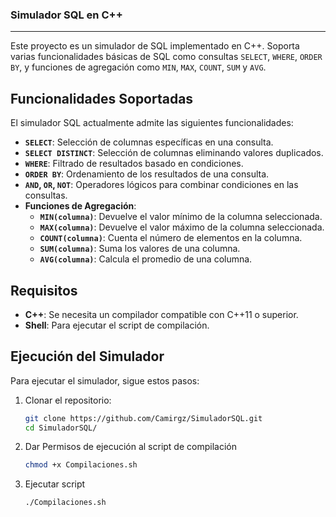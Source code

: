 ### Simulador SQL en C++
---
Este proyecto es un simulador de SQL implementado en C++. Soporta varias funcionalidades básicas de SQL como consultas `SELECT`, `WHERE`, `ORDER BY`, y funciones de agregación como `MIN`, `MAX`, `COUNT`, `SUM` y `AVG`.

## Funcionalidades Soportadas

El simulador SQL actualmente admite las siguientes funcionalidades:

- **`SELECT`**: Selección de columnas específicas en una consulta.
- **`SELECT DISTINCT`**: Selección de columnas eliminando valores duplicados.
- **`WHERE`**: Filtrado de resultados basado en condiciones.
- **`ORDER BY`**: Ordenamiento de los resultados de una consulta.
- **`AND`, `OR`, `NOT`**: Operadores lógicos para combinar condiciones en las consultas.
- **Funciones de Agregación**:
  - **`MIN(columna)`**: Devuelve el valor mínimo de la columna seleccionada.
  - **`MAX(columna)`**: Devuelve el valor máximo de la columna seleccionada.
  - **`COUNT(columna)`**: Cuenta el número de elementos en la columna.
  - **`SUM(columna)`**: Suma los valores de una columna.
  - **`AVG(columna)`**: Calcula el promedio de una columna.


## Requisitos

- **C++**: Se necesita un compilador compatible con C++11 o superior.
- **Shell**: Para ejecutar el script de compilación.

## Ejecución del Simulador

Para ejecutar el simulador, sigue estos pasos:

1. Clonar el repositorio:
   ```bash
   git clone https://github.com/Camirgz/SimuladorSQL.git
   cd SimuladorSQL/
2. Dar Permisos de ejecución al script de compilación
    ```bash
    chmod +x Compilaciones.sh
3. Ejecutar script
    ```bash
    ./Compilaciones.sh
